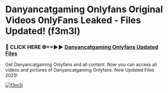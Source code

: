 # Danyancatgaming Onlyfans Original Videos 0nlyFans Leaked - Files Updated! (f3m3l)

<h3>🔴 CLICK HERE 🌐==►► <a href="https://tinyurl.com/ehrbuxhb" rel="nofollow">Danyancatgaming Onlyfans Updated Files</a></h3>

Get Danyancatgaming Onlyfans and all content. Now you can access all videos and pictures of Danyancatgaming Onlyfans. New Updated Files 2025!

[![f3m3l](https://i.imgur.com/lVYEuWS.gif)](https://tinyurl.com/ehrbuxhb)
